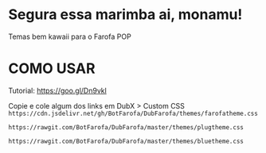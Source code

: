 # Segura essa marimba ai, monamu!
Temas bem kawaii para o Farofa POP

# COMO USAR
Tutorial: https://goo.gl/Dn9vkl

Copie e cole algum dos links em DubX > Custom CSS
`https://cdn.jsdelivr.net/gh/BotFarofa/DubFarofa/themes/farofatheme.css`

`https://rawgit.com/BotFarofa/DubFarofa/master/themes/plugtheme.css`

`https://rawgit.com/BotFarofa/DubFarofa/master/themes/bluetheme.css`
